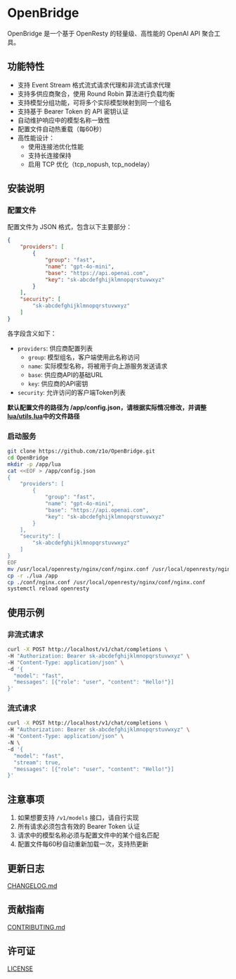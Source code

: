 # OpenBridge

OpenBridge 是一个基于 OpenResty 的轻量级、高性能的 OpenAI API 聚合工具。

## 功能特性

- 支持 Event Stream 格式流式请求代理和非流式请求代理
- 支持多供应商聚合，使用 Round Robin 算法进行负载均衡
- 支持模型分组功能，可将多个实际模型映射到同一个组名
- 支持基于 Bearer Token 的 API 密钥认证
- 自动维护响应中的模型名称一致性
- 配置文件自动热重载（每60秒）
- 高性能设计：
  - 使用连接池优化性能
  - 支持长连接保持
  - 启用 TCP 优化（tcp_nopush, tcp_nodelay）

## 安装说明

### 配置文件
配置文件为 JSON 格式，包含以下主要部分：

```json
{
    "providers": [
        {
            "group": "fast",
            "name": "gpt-4o-mini",
            "base": "https://api.openai.com",
            "key": "sk-abcdefghijklmnopqrstuvwxyz"
        }
    ],
    "security": [
        "sk-abcdefghijklmnopqrstuvwxyz"
    ]
}
```
各字段含义如下：
- `providers`: 供应商配置列表
  - `group`: 模型组名，客户端使用此名称访问
  - `name`: 实际模型名称，将被用于向上游服务发送请求
  - `base`: 供应商API的基础URL
  - `key`: 供应商的API密钥
- `security`: 允许访问的客户端Token列表

**默认配置文件的路径为 /app/config.json，请根据实际情况修改，并调整[lua/utils.lua](lua/utils.lua#L10)中的文件路径**

### 启动服务

```bash
git clone https://github.com/z1o/OpenBridge.git
cd OpenBridge
mkdir -p /app/lua
cat <<EOF > /app/config.json
{
    "providers": [
        {
            "group": "fast",
            "name": "gpt-4o-mini",
            "base": "https://api.openai.com",
            "key": "sk-abcdefghijklmnopqrstuvwxyz"
        }
    ],
    "security": [
        "sk-abcdefghijklmnopqrstuvwxyz"
    ]
}
EOF
mv /usr/local/openresty/nginx/conf/nginx.conf /usr/local/openresty/nginx/conf/nginx.conf.bak
cp -r ./lua /app
cp ./conf/nginx.conf /usr/local/openresty/nginx/conf/nginx.conf
systemctl reload openresty
```

## 使用示例

### 非流式请求
```bash
curl -X POST http://localhost/v1/chat/completions \
-H "Authorization: Bearer sk-abcdefghijklmnopqrstuvwxyz" \
-H "Content-Type: application/json" \
-d '{
  "model": "fast",
  "messages": [{"role": "user", "content": "Hello!"}]
}'
```

### 流式请求
```bash
curl -X POST http://localhost/v1/chat/completions \
-H "Authorization: Bearer sk-abcdefghijklmnopqrstuvwxyz" \
-H "Content-Type: application/json" \
-N \
-d '{
  "model": "fast",
  "stream": true,
  "messages": [{"role": "user", "content": "Hello!"}]
}'
```

## 注意事项

1. 如果想要支持 `/v1/models` 接口，请自行实现
2. 所有请求必须包含有效的 Bearer Token 认证
3. 请求中的模型名称必须与配置文件中的某个组名匹配
4. 配置文件每60秒自动重新加载一次，支持热更新

## 更新日志

[CHANGELOG.md](CHANGELOG.md)

## 贡献指南

[CONTRIBUTING.md](CONTRIBUTING.md)

## 许可证

[LICENSE](LICENSE)
